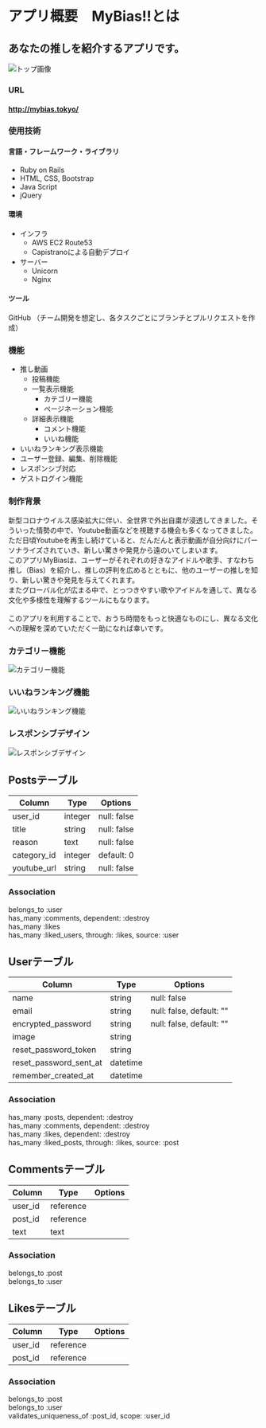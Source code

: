 # アプリ概要　MyBias!!とは
## あなたの推しを紹介するアプリです。
![トップ画像](https://user-images.githubusercontent.com/60571920/100077533-cf659080-2e85-11eb-874a-12fe855ac30d.png)

### URL
#### http://mybias.tokyo/

### 使用技術
#### 言語・フレームワーク・ライブラリ
- Ruby on Rails
- HTML, CSS, Bootstrap
- Java Script
- jQuery

#### 環境
- インフラ
  - AWS EC2 Route53
  - Capistranoによる自動デプロイ
- サーバー
  - Unicorn
  - Nginx

#### ツール
GitHub （チーム開発を想定し、各タスクごとにブランチとプルリクエストを作成）

### 機能
- 推し動画
  - 投稿機能
  - 一覧表示機能
    - カテゴリー機能
    - ページネーション機能
  - 詳細表示機能
    - コメント機能
    - いいね機能
- いいねランキング表示機能
- ユーザー登録、編集、削除機能
- レスポンシブ対応
- ゲストログイン機能

### 制作背景
新型コロナウイルス感染拡大に伴い、全世界で外出自粛が浸透してきました。そういった情勢の中で、Youtube動画などを視聴する機会も多くなってきました。<br>
ただ日頃Youtubeを再生し続けていると、だんだんと表示動画が自分向けにパーソナライズされていき、新しい驚きや発見から遠のいてしまいます。<br>
このアプリMyBiasは、ユーザーがそれぞれの好きなアイドルや歌手、すなわち推し（Bias）を紹介し、推しの評判を広めるとともに、他のユーザーの推しを知り、新しい驚きや発見を与えてくれます。<br>
またグローバル化が広まる中で、とっつきやすい歌やアイドルを通して、異なる文化や多様性を理解するツールにもなります。<br>
<br>
このアプリを利用することで、おうち時間をもっと快適なものにし、異なる文化への理解を深めていただく一助になれば幸いです。

### カテゴリー機能
![カテゴリー機能](https://user-images.githubusercontent.com/60571920/100077551-d5f40800-2e85-11eb-9259-0ecef85979c6.jpg)

### いいねランキング機能
![いいねランキング機能](https://user-images.githubusercontent.com/60571920/100077556-d7bdcb80-2e85-11eb-84c5-2b397e2514e0.png)

### レスポンシブデザイン
![レスポンシブデザイン](https://user-images.githubusercontent.com/60571920/100160777-9106ba80-2ef3-11eb-88bb-d2bbd98ed485.gif)

## Postsテーブル
|Column|Type|Options|
|------|----|-------|
|user_id|integer|null: false|
|title|string|null: false|
|reason|text|null: false|
|category_id|integer|default: 0|
|youtube_url|string|null: false|

### Association
belongs_to :user<br>
has_many :comments, dependent: :destroy<br>
has_many :likes<br>
has_many :liked_users, through: :likes, source: :user

## Userテーブル
|Column|Type|Options|
|------|----|-------|
|name|string|null: false|
|email|string|null: false, default: ""|
|encrypted_password|string|null: false, default: ""|
|image|string||
|reset_password_token|string||
|reset_password_sent_at|datetime||
|remember_created_at|datetime||

### Association
has_many :posts, dependent: :destroy<br>
has_many :comments, dependent: :destroy<br>
has_many :likes, dependent: :destroy<br>
has_many :liked_posts, through: :likes, source: :post

## Commentsテーブル
|Column|Type|Options|
|------|----|-------|
|user_id|reference||
|post_id|reference||
|text|text||

### Association
belongs_to :post<br>
belongs_to :user

## Likesテーブル
|Column|Type|Options|
|------|----|-------|
|user_id|reference||
|post_id|reference||

### Association
belongs_to :post<br>
belongs_to :user<br>
validates_uniqueness_of :post_id, scope: :user_id